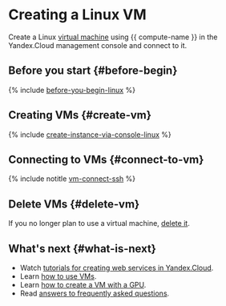 # Creating a Linux VM

Create a Linux [virtual machine](../concepts/vm.md) using {{ compute-name }} in the Yandex.Cloud management console and connect to it.

## Before you start {#before-begin}

{% include [before-you-begin-linux](../../_includes/compute/before-you-begin-linux.md) %}

## Creating VMs {#create-vm}

{% include [create-instance-via-console-linux](../_includes_service/create-instance-via-console-linux.md) %}

## Connecting to VMs {#connect-to-vm}

{% include notitle [vm-connect-ssh](../operations/vm-connect/ssh.md#vm-connect) %}

## Delete VMs {#delete-vm}

If you no longer plan to use a virtual machine, [delete it](../operations/vm-control/vm-delete.md).

## What's next {#what-is-next}

- Watch [tutorials for creating web services in Yandex.Cloud](../../solutions/web/).
- Learn [how to use VMs](../operations/).
- Learn [how to create a VM with a GPU](../operations/vm-create/create-vm-with-gpu.md).
- Read [answers to frequently asked questions](../qa/general.md).

